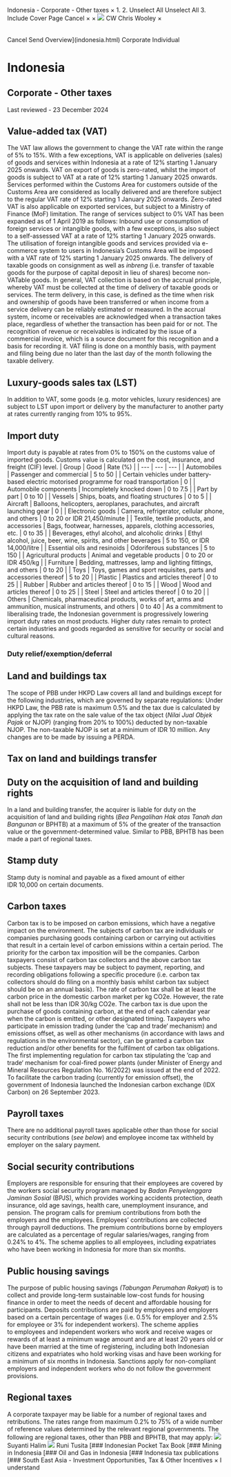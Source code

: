 Indonesia - Corporate - Other taxes
×
1.
2.
Unselect All
Unselect All
3.
Include Cover Page
Cancel
×
×
![](-/media/world-wide-tax-summaries/attachments/global---chris-wooley.ashx%3Frev=ac5e5f3223b34096b1afc2a6009c7320&revision=ac5e5f32-23b3-4096-b1af-c2a6009c7320&hash=859B7ADC84DC2CBEC9760E9E6EE7DE6D0A8BFCDF)
CW
Chris Wooley
×
######
Cancel
Send
Overview](indonesia.html)
Corporate
Individual
# Indonesia
## Corporate - Other taxes
Last reviewed - 23 December 2024
## Value-added tax (VAT)
The VAT law allows the government to change the VAT rate within the range of 5% to 15%. With a few exceptions, VAT is applicable on deliveries (sales) of goods and services within Indonesia at a rate of 12% starting 1 January 2025 onwards. VAT on export of goods is zero-rated, whilst the import of goods is subject to VAT at a rate of 12% starting 1 January 2025 onwards. Services performed within the Customs Area for customers outside of the Customs Area are considered as locally delivered and are therefore subject to the regular VAT rate of 12% starting 1 January 2025 onwards. Zero-rated VAT is also applicable on exported services, but subject to a Ministry of Finance (MoF) limitation. The range of services subject to 0% VAT has been expanded as of 1 April 2019 as follows:
Inbound use or consumption of foreign services or intangible goods, with a few exceptions, is also subject to a self-assessed VAT at a rate of 12% starting 1 January 2025 onwards.
The utilisation of foreign intangible goods and services provided via e-commerce system to users in Indonesia’s Customs Area will be imposed with a VAT rate of 12% starting 1 January 2025 onwards.
The delivery of taxable goods on consignment as well as *inbreng* (i.e. transfer of taxable goods for the purpose of capital deposit in lieu of shares) become non-VATable goods.
In general, VAT collection is based on the accrual principle, whereby VAT must be collected at the time of delivery of taxable goods or services. The term delivery, in this case, is defined as the time when risk and ownership of goods have been transferred or when income from a service delivery can be reliably estimated or measured. In the accrual system, income or receivables are acknowledged when a transaction takes place, regardless of whether the transaction has been paid for or not. The recognition of revenue or receivables is indicated by the issue of a commercial invoice, which is a source document for this recognition and a basis for recording it.
VAT filing is done on a monthly basis, with payment and filing being due no later than the last day of the month following the taxable delivery.
## Luxury-goods sales tax (LST)
In addition to VAT, some goods (e.g. motor vehicles, luxury residences) are subject to LST upon import or delivery by the manufacturer to another party at rates currently ranging from 10% to 95%.
## Import duty
Import duty is payable at rates from 0% to 150% on the customs value of imported goods. Customs value is calculated on the cost, insurance, and freight (CIF) level.
| Group | Good | Rate (%) |
| --- | --- | --- |
| Automobiles | Passenger and commercial | 5 to 50 |
| Certain vehicles under battery-based electric motorised programme for road transportation | 0 |
| Automobile components | Incompletely knocked down | 0 to 7.5 |
| Part by part | 0 to 10 |
| Vessels | Ships, boats, and floating structures | 0 to 5 |
| Aircraft | Balloons, helicopters, aeroplanes, parachutes, and aircraft launching gear | 0 |
| Electronic goods | Camera, refrigerator, cellular phone, and others | 0 to 20 or IDR 21,450/minute |
| Textile, textile products, and accessories | Bags, footwear, harnesses, apparels, clothing accessories, etc. | 0 to 35 |
| Beverages, ethyl alcohol, and alcoholic drinks | Ethyl alcohol, juice, beer, wine, spirits, and other beverages | 5 to 150, or IDR 14,000/litre |
| Essential oils and resinoids | Odoriferous substances | 5 to 150 |
| Agricultural products | Animal and vegetable products | 0 to 20 or IDR 450/kg |
| Furniture | Bedding, mattresses, lamp and lighting fittings, and others | 0 to 20 |
| Toys | Toys, games and sport requisites, parts and accessories thereof | 5 to 20 |
| Plastic | Plastics and articles thereof | 0 to 25 |
| Rubber | Rubber and articles thereof | 0 to 15 |
| Wood | Wood and articles thereof | 0 to 25 |
| Steel | Steel and articles thereof | 0 to 20 |
| Others | Chemicals, pharmaceutical products, works of art, arms and ammunition, musical instruments, and others | 0 to 40 |
As a commitment to liberalising trade, the Indonesian government is progressively lowering import duty rates on most products. Higher duty rates remain to protect certain industries and goods regarded as sensitive for security or social and cultural reasons.
### Duty relief/exemption/deferral
## Land and buildings tax
The scope of PBB under HKPD Law covers all land and buildings except for the following industries, which are governed by separate regulations:
Under HKPD Law, the PBB rate is maximum 0.5% and the tax due is calculated by applying the tax rate on the sale value of the tax object (*Nilai Jual Objek Pajak* or NJOP) (ranging from 20% to 100%) deducted by non-taxable NJOP. The non-taxable NJOP is set at a minimum of IDR 10 million. Any changes are to be made by issuing a PERDA.
## Tax on land and buildings transfer
## Duty on the acquisition of land and building rights
In a land and building transfer, the acquirer is liable for duty on the acquisition of land and building rights (*Bea Pengalihan Hak atas Tanah dan Bangunan* or BPHTB) at a maximum of 5% of the greater of the transaction value or the government-determined value. Similar to PBB, BPHTB has been made a part of regional taxes.
## Stamp duty
Stamp duty is nominal and payable as a fixed amount of either IDR 10,000 on certain documents.
## Carbon taxes
Carbon tax is to be imposed on carbon emissions, which have a negative impact on the environment. The subjects of carbon tax are individuals or companies purchasing goods containing carbon or carrying out activities that result in a certain level of carbon emissions within a certain period. The priority for the carbon tax imposition will be the companies. Carbon taxpayers consist of carbon tax collectors and the above carbon tax subjects. These taxpayers may be subject to payment, reporting, and recording obligations following a specific procedure (i.e. carbon tax collectors should do filing on a monthly basis whilst carbon tax subject should be on an annual basis).
The rate of carbon tax shall be at least the carbon price in the domestic carbon market per kg CO2e. However, the rate shall not be less than IDR 30/kg CO2e. The carbon tax is due upon the purchase of goods containing carbon, at the end of each calendar year when the carbon is emitted, or other designated timing.
Taxpayers who participate in emission trading (under the ’cap and trade‘ mechanism) and emissions offset, as well as other mechanisms (in accordance with laws and regulations in the environmental sector), can be granted a carbon tax reduction and/or other benefits for the fulfilment of carbon tax obligations.
The first implementing regulation for carbon tax stipulating the ’cap and trade‘ mechanism for coal-fired power plants (under Minister of Energy and Mineral Resources Regulation No. 16/2022) was issued at the end of 2022.
To facilitate the carbon trading (currently for emission offset), the government of Indonesia launched the Indonesian carbon exchange (IDX Carbon) on 26 September 2023.
## Payroll taxes
There are no additional payroll taxes applicable other than those for social security contributions (*see below*) and employee income tax withheld by employer on the salary payment.
## Social security contributions
Employers are responsible for ensuring that their employees are covered by the workers social security program managed by *Badan Penyelenggara Jaminan Sosial* (BPJS), which provides working accidents protection, death insurance, old age savings, health care, unemployment insurance, and pension. The program calls for premium contributions from both the employers and the employees. Employees’ contributions are collected through payroll deductions. The premium contributions borne by employers are calculated as a percentage of regular salaries/wages, ranging from 0.24% to 4%. The scheme applies to all employees, including expatriates who have been working in Indonesia for more than six months.
## Public housing savings
The purpose of public housing savings *(Tabungan Perumahan* *Rakyat*) is to collect and provide long-term sustainable low-cost funds for housing finance in order to meet the needs of decent and affordable housing for participants. Deposits contributions are paid by employees and employers based on a certain percentage of wages (i.e. 0.5% for employer and 2.5% for employee or 3% for independent workers).
The scheme applies to employees and independent workers who work and receive wages or rewards of at least a minimum wage amount and are at least 20 years old or have been married at the time of registering, including both Indonesian citizens and expatriates who hold working visas and have been working for a minimum of six months in Indonesia.
Sanctions apply for non-compliant employers and independent workers who do not follow the government provisions.
## Regional taxes
A corporate taxpayer may be liable for a number of regional taxes and retributions. The rates range from maximum 0.2% to 75% of a wide number of reference values determined by the relevant regional governments. The following are regional taxes, other than PBB and BPHTB, that may apply:
![](-/media/world-wide-tax-summaries/indonesiasuyanti-halimindonesia--suyanti-halimjpg20200713131633974.ashx%3Frev=b0a593dfb07142e1951678fbc6ecb14a&revision=b0a593df-b071-42e1-9516-78fbc6ecb14a&hash=B009C15C5981717FDF5596D0098EBAB55DA3CB3B)
Suyanti Halim
![](-/media/world-wide-tax-summaries/indonesiaruni-tusitaindonesia--runi-tusitajpg20200713131730880.ashx%3Frev=ebaf430602b843e5a9f4ac347a9fea78&revision=ebaf4306-02b8-43e5-a9f4-ac347a9fea78&hash=A02AA8C2160A31C092210CCF8BF6515BD097FE6C)
Runi Tusita
[### Indonesian Pocket Tax Book
[### Mining in Indonesia
[### Oil and Gas in Indonesia
[### Indonesia tax publications
[### South East Asia - Investment Opportunities, Tax & Other Incentives
×
I understand